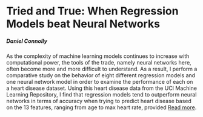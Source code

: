 # Tried and True: When Regression Models beat Neural Networks

##### Daniel Connolly

As the complexity of machine learning models continues to increase with computational power, the tools of the trade, namely neural networks here, often become more and more difficult to understand. As a result, I perform a comparative study on the behavior of eight different regression models and one neural network model in order to examine the performance of each on a heart disease dataset. Using this heart disease data from the UCI Machine Learning Repository, I find that regression models tend to outperform neural networks in terms of accuracy when trying to predict heart disease based on the 13 features, ranging from age to max heart rate, provided [Read more](https://github.com/djconnolly27/DataScienceProjects/blob/master/project3/report3.md).
